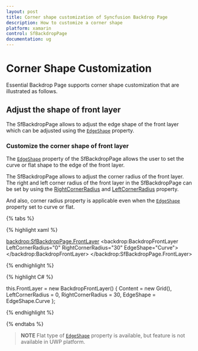 ```yaml
---
layout: post
title: Corner shape customization of Syncfusion Backdrop Page
description: How to customize a corner shape
platform: xamarin
control: SfBackdropPage
documentation: ug
---
```


# Corner Shape Customization

Essential Backdrop Page supports corner shape customization that are illustrated as follows.

## Adjust the shape of front layer

The SfBackdropPage allows to adjust the edge shape of the front layer which can be adjusted using the [`EdgeShape`](https://help.syncfusion.com/cr/xamarin/Syncfusion.SfBackdrop.XForms~Syncfusion.XForms.Backdrop.BackdropFrontLayer~EdgeShape.html) property.

### Customize the corner shape of front layer

The [`EdgeShape`](https://help.syncfusion.com/cr/xamarin/Syncfusion.SfBackdrop.XForms~Syncfusion.XForms.Backdrop.BackdropFrontLayer~EdgeShape.html) property of the SfBackdropPage allows the user to set the curve or flat shape to the edge of the front layer.

The SfBackdropPage allows to adjust the corner radius of the front layer. The right and left corner radius of the front layer in the SfBackdropPage can be set by using the [RightCornerRadius](https://help.syncfusion.com/cr/xamarin/Syncfusion.SfBackdrop.XForms~Syncfusion.XForms.Backdrop.BackdropFrontLayer~RightCornerRadius.html) and [LeftCornerRadius](https://help.syncfusion.com/cr/xamarin/Syncfusion.SfBackdrop.XForms~Syncfusion.XForms.Backdrop.BackdropFrontLayer~LeftCornerRadius.html) property.

And also, corner radius property is applicable even when the [`EdgeShape`](https://help.syncfusion.com/cr/xamarin/Syncfusion.SfBackdrop.XForms~Syncfusion.XForms.Backdrop.BackdropFrontLayer~EdgeShape.html) property set to curve or flat.

{% tabs %} 

{% highlight xaml %} 

<backdrop:SfBackdropPage.FrontLayer>
        <backdrop:BackdropFrontLayer LeftCornerRadius="0" RightCornerRadius="30" EdgeShape="Curve">
            <Grid />
        </backdrop:BackdropFrontLayer>
</backdrop:SfBackdropPage.FrontLayer> 


{% endhighlight %}

{% highlight C# %} 

this.FrontLayer = new BackdropFrontLayer()
{
	Content = new Grid(),
	LeftCornerRadius = 0,
	RightCornerRadius = 30,
	EdgeShape = EdgeShape.Curve
};

{% endhighlight %}

{% endtabs %}

>**NOTE**
Flat type of [`EdgeShape`](https://help.syncfusion.com/cr/xamarin/Syncfusion.SfBackdrop.XForms~Syncfusion.XForms.Backdrop.BackdropFrontLayer~EdgeShape.html) property is available, but feature is not available in UWP platform.



